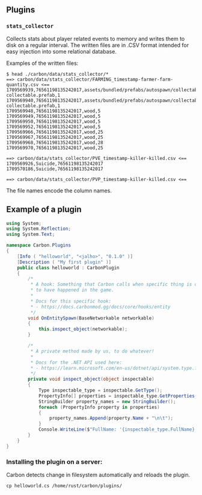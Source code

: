 ## Plugins

### `stats_collector`

Collects stats about player related events to memory and writes them to disk on
a regular interval. The written files are in .CSV format intended for easy
injection into some relational database.

Examples of the written files:

```
$ head ./carbon/data/stats_collector/*
==> carbon/data/stats_collector/FARMING_timestamp-farmer-farm-quantity.csv <==
1709569939,76561198135242017,assets/bundled/prefabs/autospawn/collectable/wood/wood-collectable.prefab,1
1709569940,76561198135242017,assets/bundled/prefabs/autospawn/collectable/wood/wood-collectable.prefab,1
1709569948,76561198135242017,wood,5
1709569949,76561198135242017,wood,5
1709569950,76561198135242017,wood,5
1709569952,76561198135242017,wood,5
1709569966,76561198135242017,wood,25
1709569967,76561198135242017,wood,25
1709569968,76561198135242017,wood,28
1709569970,76561198135242017,wood,25

==> carbon/data/stats_collector/PVE_timestamp-killer-killed.csv <==
1709569926,Suicide,76561198135242017
1709570186,Suicide,76561198135242017

==> carbon/data/stats_collector/PVP_timestamp-killer-killed.csv <==
```

The file names encode the column names.

## Example of a plugin

```cs
using System;
using System.Reflection;
using System.Text;

namespace Carbon.Plugins
{
    [Info ( "helloworld", "<jalho>", "0.1.0" )]
    [Description ( "My first plugin" )]
    public class helloworld : CarbonPlugin
    {
        /*
         * A hook: Something that Carbon calls when specific thing is detected
         * to have happened in the game.
         *
         * Docs for this specific hook:
         * - https://docs.carbonmod.gg/docs/core/hooks/entity
         */
        void OnEntitySpawn(BaseNetworkable networkable)
        {
            this.inspect_object(networkable);
        }

        /*
         * A private method made by us, to do whatever!
         *
         * Docs for the .NET API used here:
         * - https://learn.microsoft.com/en-us/dotnet/api/system.type.fullname?view=net-8.0#system-type-fullname
         */
        private void inspect_object(object inspectable)
        {
            Type inspectable_type = inspectable.GetType();
            PropertyInfo[] properties = inspectable_type.GetProperties();
            StringBuilder property_names = new StringBuilder();
            foreach (PropertyInfo property in properties)
            {
                property_names.Append(property.Name + "\n\t");
            }
            Console.WriteLine($"FullName: '{inspectable_type.FullName}', Property Names:\n\t{property_names}");
        }
    }
}
``` 

### Installing the plugin on a server:

Carbon detects change in filesystem automatically and reloads the plugin.

```
cp helloworld.cs /home/rust/carbon/plugins/
```
